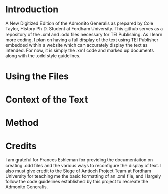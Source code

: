 # Introduction
A New Digitized Edition of the Admonito Generalis as prepared by Cole Taylor, History Ph.D. Student at Fordham University. This github serves as a repository of the .xml and .odd files necessary for TEI Publishing. As I learn more coding, I plan on having a full display of the text using TEI Publisher embedded within a website which can accurately display the text as intended. For now, it is simply the .xml code and marked up documents along with the .odd style guidelines.
# Using the Files
# Context of the Text
# Method
# Credits
I am grateful for Frances Eshleman for providing the documentaiton on creating .odd files and the various ways to reconfigure the display of text. I also must give credit to the Siege of Antioch Project Team at Fordham University for teaching me the basic formatting of an .xml file, and I largely follow the code guidelines established by this project to recreate the Admonito Generalis.

